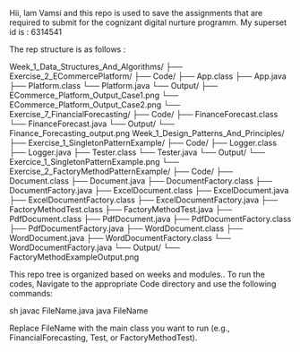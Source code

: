 Hii,
Iam Vamsi and this repo is used to save the assignments that are required to submit for the cognizant digital nurture programm.
My superset id is : 6314541

The rep structure is as follows : 

Week_1_Data_Structures_And_Algorithms/
    ├── Exercise_2_ECommercePlatform/
        ├── Code/
            ├── App.class
            ├── App.java
            ├── Platform.class
            └── Platform.java
        └── Output/
            ├── ECommerce_Platform_Output_Case1.png
            └── ECommerce_Platform_Output_Case2.png
    └── Exercise_7_FinancialForecasting/
        ├── Code/
            ├── FinanceForecast.class
            └── FinanceForecast.java
        └── Output/
            └── Finance_Forecasting_output.png
Week_1_Design_Patterns_And_Principles/
    ├── Exercise_1_SingletonPatternExample/
        ├── Code/
            ├── Logger.class
            ├── Logger.java
            ├── Tester.class
            └── Tester.java
        └── Output/
            └── Exercice_1_SingletonPatternExample.png
    └── Exercise_2_FactoryMethodPatternExample/
        ├── Code/
            ├── Document.class
            ├── Document.java
            ├── DocumentFactory.class
            ├── DocumentFactory.java
            ├── ExcelDocument.class
            ├── ExcelDocument.java
            ├── ExcelDocumentFactory.class
            ├── ExcelDocumentFactory.java
            ├── FactoryMethodTest.class
            ├── FactoryMethodTest.java
            ├── PdfDocument.class
            ├── PdfDocument.java
            ├── PdfDocumentFactory.class
            ├── PdfDocumentFactory.java
            ├── WordDocument.class
            ├── WordDocument.java
            ├── WordDocumentFactory.class
            └── WordDocumentFactory.java
        └── Output/
            └── FactoryMethodExampleOutput.png

This repo tree is organized based on weeks and modules..
To run the codes,
Navigate to the appropriate Code directory and use the following commands:

sh
javac FileName.java
java FileName


Replace FileName with the main class you want to run (e.g., FinancialForecasting, Test, or FactoryMethodTest).
